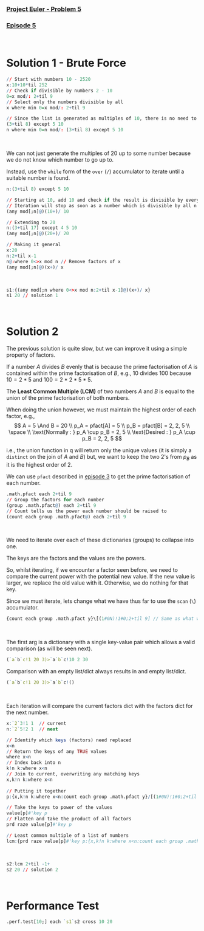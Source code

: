 ### [Project Euler - Problem 5](https://projecteuler.net/problem=5)
### [Episode 5](https://www.youtube.com/watch?v=5wODq7b28Ok&list=PLsQYtymvFUhhft5F6IWzwEZ60dpB6MLMt&index=6)

<br />

# Solution 1 - Brute Force

```q
// Start with numbers 10 - 2520
x:10+10*til 252
// Check if divisible by numbers 2 - 10
0=x mod/: 2+til 9
// Select only the numbers divisible by all 
x where min 0=x mod/: 2+til 9

// Since the list is generated as multiples of 10, there is no need to check the factors of 10
(3+til 8) except 5 10
n where min 0=n mod/: (3+til 8) except 5 10
```

<br />

We can not just generate the multiples of $20$ up to some number because we do not know which number to go up to.

Instead, use the `while` form of the `over` (`/`) accumulator to iterate until a suitable number is found.

```q
n:(3+til 8) except 5 10

// Starting at 10, add 10 and check if the result is divisible by everything in n
// Iteration will stop as soon as a number which is divisible by all n is found
(any mod[;n]@)(10+)/ 10

// Extending to 20
n:(3+til 17) except 4 5 10
(any mod[;n]@)(20+)/ 20

// Making it general
x:20                
n:2+til x-1         
n@:where 0<>x mod n // Remove factors of x
(any mod[;n]@)(x+)/ x
```

<br />

```q
s1:{(any mod[;n where 0<>x mod n:2+til x-1]@)(x+)/ x}
s1 20 // solution 1
```

<br />

# Solution 2

The previous solution is quite slow, but we can improve it using a simple property of factors.

If a number *A* divides *B* evenly that is because the prime factorisation of *A* is contained within the prime factorisation of *B*, e.g.,
$10$ divides $100$ because $10 = 2 * 5$ and $100 = 2 * 2 * 5 * 5$.
 
The **Least Common Multiple (LCM)** of two numbers *A* and *B* is equal to the union of the prime factorisation of both numbers.

When doing the union however, we must maintain the highest order of each factor, e.g., 
$$
    A = 5 \And B = 20 \\
    p_A = pfact[A] = 5 \\
    p_B = pfact[B] = 2, 2, 5 \\
    \space \\
    \text{Normally : } p_A \cup p_B = 2, 5 \\
    \text{Desired : }  p_A \cup p_B = 2, 2, 5
$$

i.e., the union function in q will return only the unique values (it is simply a `distinct` on the join of *A* and *B*) but, we want to keep the two $2$'s from *p<sub>B</sub>* as it is the highest order of $2$.

We can use `pfact` described in [episode 3](ep03.md) to get the prime factorisation of each number.

```q
.math.pfact each 2+til 9
// Group the factors for each number
(group .math.pfact@) each 2+til 9
// Count tells us the power each number should be raised to
(count each group .math.pfact@) each 2+til 9
```

<br />

We need to iterate over each of these dictionaries (groups) to collapse into one.

The keys are the factors and the values are the powers.

So, whilst iterating, if we encounter a factor seen before, we need to compare the current power with the potential new value. If the new value is larger, we replace the old value with it. Otherwise, we do nothing for that key.

Since we must iterate, lets change what we have thus far to use the `scan` (`\`) accumulator.
```q
{count each group .math.pfact y}\[(1#0N)!1#0;2+til 9] // Same as what we had before
```

<br />

The first arg is a dictionary with a single key-value pair which allows a valid comparison (as will be seen next). 
```q
(`a`b`c!1 20 3)>`a`b`c!10 2 30
```

Comparison with an empty list/dict always results in and empty list/dict.
```q
(`a`b`c!1 20 3)>`a`b`c!()
```

<br />


Each iteration will compare the current factors dict with the factors dict for the next number.
```q
x:`2`3!1 1  // current
n:`2`5!2 1  // next

// Identify which keys (factors) need replaced
x<n
// Return the keys of any TRUE values
where x<n
// Index back into n
k!n k:where x<n
// Join to current, overwriting any matching keys
x,k!n k:where x<n
            
// Putting it together
p:{x,k!n k:where x<n:count each group .math.pfact y}/[(1#0N)!1#0;2+til 9] 

// Take the keys to power of the values
value[p]#'key p
// Flatten and take the product of all factors
prd raze value[p]#'key p

// Least common multiple of a list of numbers
lcm:{prd raze value[p]#'key p:{x,k!n k:where x<n:count each group .math.pfact y}/[(1#0N)!1#0;x]}
```

<br />

```q
s2:lcm 2+til -1+
s2 20 // solution 2
```

<br />

# Performance Test

```q
.perf.test[10;] each `s1`s2 cross 10 20
```
